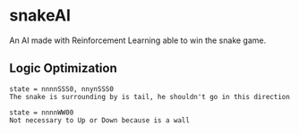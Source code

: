 # snakeAI
An AI made with Reinforcement Learning able to win the snake game.

## Logic Optimization
```
state = nnnnSSS0, nnynSSS0
The snake is surrounding by is tail, he shouldn't go in this direction
```
```
state = nnnnWW00
Not necessary to Up or Down because is a wall
```
<!-- export PYTHONPATH=$PWD:$PATH -->
